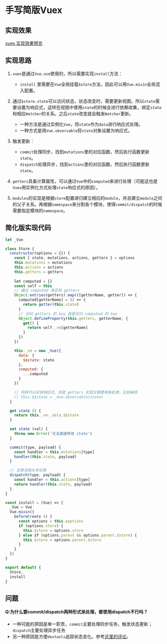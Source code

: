 # 手写简版Vuex

## 实现效果

[vuex 实现效果预览](https://codesandbox.io/s/polished-dust-r04fj?file=/src/vuex/index.js)

## 实现思路

1. `vuex`是通过`Vue.use`使用的，所以需要实现`install`方法：
   - `install` 里需要在`Vue`全局挂载`$store`方法，因此可以用`Vue.mixin`全局混入配置。
2. 通过`$store.state`可以访问状态，状态改变时，需要更新视图。所以`state`需要设置为响应式，这样在视图中使用`state`的时候会进行依赖收集，绑定`state`和相应`Watcher`的关系。之后`state`改变就会触发`Watcher`更新。
   -  一种方法是通过实例化`Vue`，将`state`作为`data`进行响应式处理。
   - 一种方式是用`Vue.observable`将`state`对象设置为响应式。

3. 触发更新：
   - `commit`处理同步，找到`mutations`里的对应函数，然后执行函数更新`state`。
   - `dispatch`处理异步，找到`actions`里的对应函数，然后执行函数更新`state`。

4. `getters`具备计算属性，可以通过`Vue`中的`computed`来进行处理（可能这也是`Vuex`用实例化方式处理`state`响应式的原因）。
5. `modules`的实现是根据`store`配置递归建立相应的`module`，并且建立`module`之间的父子关系。再根据`namespace`来分割各个模块，使得`commit/dispatch`的时候需要指定模块的`namespace`。

## 简化版实现代码

```javascript
let _Vue

class Store {
  constructor(options = {}) {
    const { state, mutations, actions, getters } = options
    this.mutations = mutations
    this.actions = actions
    this.getters = getters
    
    let computed = {}
    const self = this
    // 通过 computed 来实现 getters
    Object.entries(getters).map(([getterName, getter]) => {
      computed[getterName] = () => {
        return getter(this.state)
      }
      // 访问 getters 的 key 就是访问 computed 的 key
      Object.defineProperty(this.getters, getterName, {
        get() {
          return self._vm[getterName]
        }
      })
    })

    this._vm = new _Vue({
      data: {
        $$state: state
      },
      computed: {
        ...computed
      }
    })

    // 同样可以实现响应式，但是 getters 实现又需要单独处理，比较麻烦
    // this.$$state = _Vue.observable(state)
  }

  get state () {
    return this._vm._data.$$state
  }

  set state (val) {
    throw new Error('无法直接修改 state')
  }

  commit(type, payload) {
    const handler = this.mutations[type]
    handler(this.state, payload)
  }

  // 这里没做太多处理
  dispatch(type, payload) {
    const handler = this.actions[type]
    return handler(this.state, payload)
  }
}

const install = (Vue) => {
  _Vue = Vue
  Vue.mixin({
    beforeCreate () {
      const options = this.$options
      if (options.store) {
        this.$store = options.store
      } else if (options.parent && options.parent.$store) {
        this.$store = options.parent.$store
      }
    }
  })
}

export default {
  Store,
  install
}
```

## 问题

#### Q:为什么要commit/dispatch两种形式来处理，都使用dispatch不行吗？

   - 一种可能的原因是单一职责，`commit`主要处理同步任务，触发状态更新；`dispatch`主要处理异步任务
   - 另一种原因是方便`devtools`追踪状态变化。参考[这里的评论](https://juejin.cn/post/6844904054108192776)。
